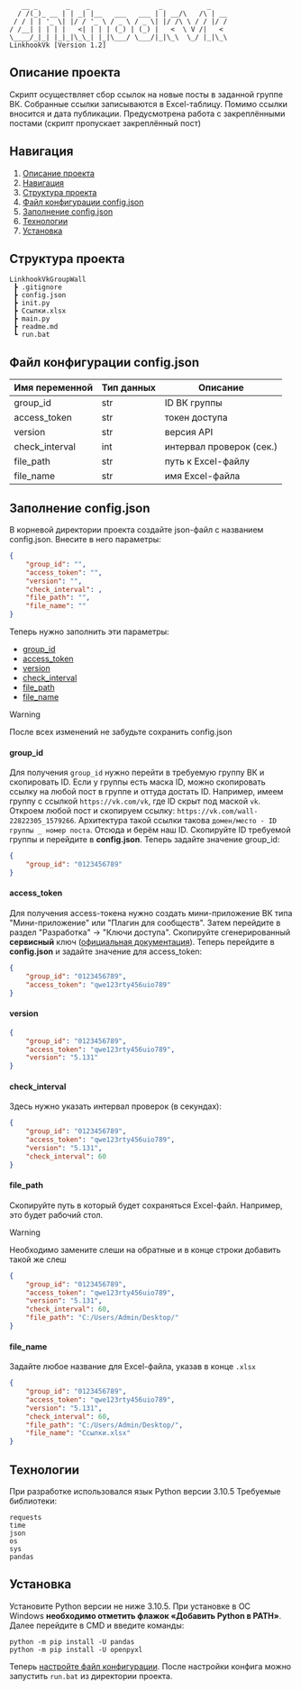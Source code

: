 ```
   __ _       _    _                 _           _    
  / /(_)_ __ | | _| |__   ___   ___ | | __/\   /\ | __
 / / | | '_ \| |/ / '_ \ / _ \ / _ \| |/ /\ \ / / |/ /
/ /__| | | | |   <| | | | (_) | (_) |   <  \ V /|   < 
\____/_|_| |_|_|\_\_| |_|\___/ \___/|_|\_\  \_/ |_|\_\
LinkhookVk [Version 1.2]
```
## Описание проекта
Скрипт осуществляет сбор ссылок на новые посты в заданной группе ВК. Собранные ссылки записываются в Excel-таблицу. Помимо ссылки вносится и дата публикации. Предусмотрена работа с закреплёнными постами (скрипт пропускает закреплённый пост)
## Навигация
1. [Описание проекта](#Описание%20проекта)
2. [Навигация](#Навигация)
3. [Структура проекта](#Структура%20проекта)
4. [Файл конфигурации config.json](#Файл%20конфигурации%20config.json)
5. [Заполнение config.json](#Заполнение%20config.json)
6. [Технологии](#Технологии)
7. [Установка](#Установка)
## Структура проекта
```
LinkhookVkGroupWall
 ┣ .gitignore
 ┣ config.json
 ┣ init.py
 ┣ Ссылки.xlsx
 ┣ main.py
 ┣ readme.md
 ┗ run.bat
```
## Файл конфигурации config.json

| Имя переменной | Тип данных | Описание                 |
| -------------- | ---------- | ------------------------ |
| group_id       | str        | ID ВК группы             |
| access_token   | str        | токен доступа            |
| version        | str        | версия API               |
| check_interval | int        | интервал проверок (сек.) |
| file_path      | str        | путь к Excel-файлу       |
| file_name      | str        | имя Excel-файла          |
## Заполнение config.json
В корневой директории проекта создайте json-файл с названием config.json. Внесите в него параметры:
```json
{
	"group_id": "",
	"access_token": "",
	"version": "",
	"check_interval": ,
	"file_path": "",
	"file_name": ""
}
```
Теперь нужно заполнить эти параметры:
- [group_id](#group_id)
- [access_token](#access_token)
- [version](#version)
- [check_interval](#check_interval)
- [file_path](#file_path)
- [file_name](#file_name)

>[!Warning]
>После всех изменений не забудьте сохранить config.json
#### group_id
Для получения `group_id` нужно перейти в требуемую группу ВК и скопировать ID. Если у группы есть маска ID, можно скопировать ссылку на любой пост в группе и оттуда достать ID.
Например, имеем группу с ссылкой `https://vk.com/vk`, где ID скрыт под маской `vk`. Откроем любой пост и скопируем ссылку: `https://vk.com/wall-22822305_1579266`. Архитектура такой ссылки такова `домен/место - ID группы _ номер поста`. Отсюда и берём наш ID.
Скопируйте ID требуемой группы и перейдите в **config.json**. Теперь задайте значение group_id:
```json
{
	"group_id": "0123456789"
}
```
#### access_token
Для получения access-токена нужно создать мини-приложение ВК типа "Мини-приложение" или "Плагин для сообществ". Затем перейдите в раздел "Разработка" -> "Ключи доступа". Скопируйте сгенерированный **сервисный** ключ ([официальная документация](https://dev.vk.com/ru/method/wall.getById)).
Теперь перейдите в **config.json** и задайте значение для access_token:
```json
{
	"group_id": "0123456789",
	"access_token": "qwe123rty456uio789"
}
```
#### version
```json
{
	"group_id": "0123456789",
	"access_token": "qwe123rty456uio789",
	"version": "5.131"
}
```
#### check_interval
Здесь нужно указать интервал проверок (в секундах):
```json
{
	"group_id": "0123456789",
	"access_token": "qwe123rty456uio789",
	"version": "5.131",
	"check_interval": 60
}
```
#### file_path
Скопируйте путь в который будет сохраняться Excel-файл. Например, это будет рабочий стол.
>[!Warning]
>Необходимо замените слеши на обратные и в конце строки добавить такой же слеш

```json
{
	"group_id": "0123456789",
	"access_token": "qwe123rty456uio789",
	"version": "5.131",
	"check_interval": 60,
	"file_path": "C:/Users/Admin/Desktop/"
}
```
#### file_name
Задайте любое название для Excel-файла, указав в конце `.xlsx`
```json
{
	"group_id": "0123456789",
	"access_token": "qwe123rty456uio789",
	"version": "5.131",
	"check_interval": 60,
	"file_path": "C:/Users/Admin/Desktop/",
	"file_name": "Ссылки.xlsx"
}
```
## Технологии
При разработке использовался язык Python версии 3.10.5
Требуемые библиотеки:
```
requests
time
json
os
sys
pandas
```
## Установка
Установите Python версии не ниже 3.10.5. При установке в ОС Windows **необходимо отметить флажок «Добавить Python в PATH»**.
Далее перейдите в CMD и введите команды:
```
python -m pip install -U pandas
python -m pip install -U openpyxl
```
Теперь [настройте файл конфигурации](#Заполнение%20config.json). После настройки конфига можно запустить `run.bat` из директории проекта.